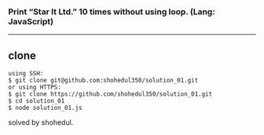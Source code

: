 ### Print “Star It Ltd.” 10 times without using loop. (Lang: JavaScript)
---
## clone 
    using SSH:
    $ git clone git@github.com:shohedul350/solution_01.git
    or using HTTPS:
    $ git clone https://github.com/shohedul350/solution_01.git
    $ cd solution_01
    $ node solution_01.js

 solved by shohedul.